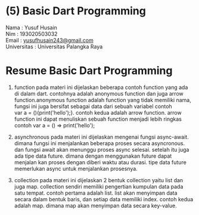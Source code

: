 # (5) Basic Dart Programming<br>
Nama : Yusuf Husain <br>
Nim : 193020503032 <br>
Email : yusufhusain243@gmail.com <br>
Universitas : Universitas Palangka Raya
# Resume Basic Dart Programming

1. function
pada materi ini dijelaskan beberapa contoh function yang ada di dalam dart. contohnya adalah anonymous function dan juga arrow function.anonymous function adalah function yang tidak memiliki nama, fungsi ini juga bersifat sebagai data dari sebuah variabel contoh <br>
var a = (){print('hello');}. contoh kedua adalah arrow function. arrow function ini dapat menuliskan sebuah function menjadi lebih ringkas contoh
var a = () => print('hello');

2. asynchronous
pada materi ini dijelaskan mengenai fungsi async-await. dimana fungsi ini menjalankan beberapa proses secara asyncronous. dan fungsi await akan menunggu proses async selesai. setelah itu juga ada tipe data future. dimana dengan menggunakan future dapat menjalan kan proses dengan diberi waktu atau durasi. tipe data future memerlukan async untuk menjalankan prosesnya.

3. collection
pada materi ini dijelaskan 2 bentuk collection yaitu list dan juga map. collection sendiri memiliki pengertian kumpulan data pada satu tempat. contoh pertama adalah list. list akan menyimpan data secara dalam bentuk baris, dan setiap data memiliki index. contoh kedua adalah map. dimana map akan menyimpan data secara key-value.
